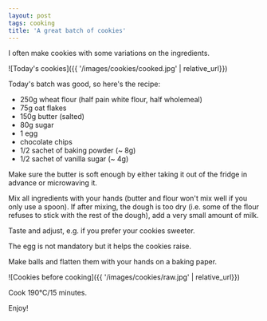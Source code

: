 ```yaml
---
layout: post
tags: cooking
title: 'A great batch of cookies'
---
```

I often make cookies with some variations on the ingredients.

![Today's cookies]({{ '/images/cookies/cooked.jpg' | relative_url}})

Today's batch was good, so here's the recipe<!--more-->:

- 250g wheat flour (half pain white flour, half wholemeal)
- 75g oat flakes
- 150g butter (salted)
- 80g sugar
- 1 egg
- chocolate chips
- 1/2 sachet of baking powder (~ 8g)
- 1/2 sachet of vanilla sugar (~ 4g)

Make sure the butter is soft enough by either taking it out of the fridge in advance or microwaving it.

Mix all ingredients with your hands (butter and flour won't mix well if you only use a spoon). If after mixing, the dough is too dry (i.e. some of the flour refuses to stick with the rest of the dough), add a very small amount of milk.

Taste and adjust, e.g. if you prefer your cookies sweeter.

The egg is not mandatory but it helps the cookies raise.

Make balls and flatten them with your hands on a baking paper.

![Cookies before cooking]({{ '/images/cookies/raw.jpg' | relative_url}})

Cook 190°C/15 minutes.

Enjoy!